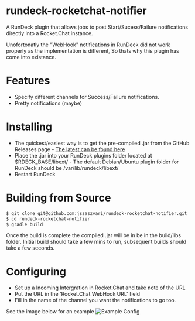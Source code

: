 # rundeck-rocketchat-notifier
A RunDeck plugin that allows jobs to post Start/Sucess/Failure notifications directly into a Rocket.Chat instance. 

Unofortonatly the "WebHook" notifications in RunDeck did not work properly as the implementation is different, So thats why this plugin has come into existance. 


# Features
* Specify different channels for Success/Failure notifications.  
* Pretty notifications (maybe)

# Installing
* The quickest/easiest way is to get the pre-compiled .jar from the GitHub Releases page -  [The latest can be found here](https://github.com/jszaszvari/rundeck-rocketchat-notifier/releases/download/v0.1/rundeck-rocketchat-notifier-0.1.jar) 
* Place the .jar into your RunDeck plugins folder located at $RDECK_BASE/libext/ - The default Debian/Ubuntu plugin folder for RunDeck should be /var/lib/rundeck/libext/
* Restart RunDeck

# Building from Source
```sh
$ git clone git@github.com:jszaszvari/rundeck-rocketchat-notifier.git
$ cd rundeck-rocketchat-notifier
$ gradle build
```
Once the build is complete the compiled .jar will be in be in the build/libs folder. Initial build should take a few mins to run, subsequent builds should take a few seconds.

# Configuring
* Set up a Incoming Intergration in Rocket.Chat and take note of the URL
* Put the URL in the 'Rocket.Chat WebHook URL' field 
* Fill in the name of the channel you want the notifications to go too. 

See the image below for an example
![Example Config](https://github.com/jszaszvari/rundeck-rocketchat-notifier/blob/master/config.png "Example Config")
